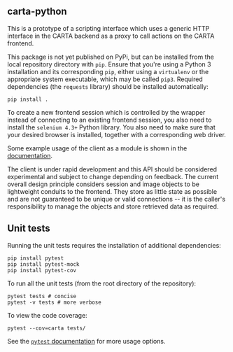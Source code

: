 carta-python
------------

This is a prototype of a scripting interface which uses a generic HTTP interface in the CARTA backend as a proxy to call actions on the CARTA frontend.

This package is not yet published on PyPi, but can be installed from the local repository directory with `pip`. Ensure that you're using a Python 3 installation and its corresponding `pip`, either using a `virtualenv` or the appropriate system executable, which may be called `pip3`. Required dependencies (the `requests` library) should be installed automatically:

    pip install .

To create a new frontend session which is controlled by the wrapper instead of connecting to an existing frontend session, you also need to install the `selenium 4.3+` Python library. You also need to make sure that your desired browser is installed, together with a corresponding web driver.

Some example usage of the client as a module is shown in the [documentation](https://carta-python.readthedocs.io).

The client is under rapid development and this API should be considered experimental and subject to change depending on feedback. The current overall design principle considers session and image objects to be lightweight conduits to the frontend. They store as little state as possible and are not guaranteed to be unique or valid connections -- it is the caller's responsibility to manage the objects and store retrieved data as required.

Unit tests
----------

Running the unit tests requires the installation of additional dependencies:
```
pip install pytest
pip install pytest-mock
pip install pytest-cov
```

To run all the unit tests (from the root directory of the repository):
```
pytest tests # concise
pytest -v tests # more verbose
```

To view the code coverage:
```
pytest --cov=carta tests/
```

See the [`pytest` documentation](https://docs.pytest.org/) for more usage options.

